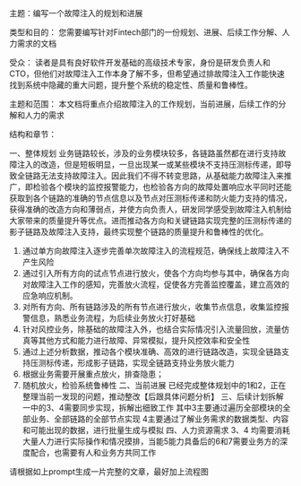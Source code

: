 主题：编写一个故障注入的规划和进展

类型和目的： 您需要编写针对Fintech部门的一份规划、进展、后续工作分解、人力需求的文档

受众： 读者是具有良好软件开发基础的高级技术专家，身份是研发负责人和CTO，但他们对故障注入工作本身了解不多，但希望通过排故障注入工作能快速找到系统中隐藏的重大问题，提升整个系统的稳定性、质量和鲁棒性。

主题和范围： 本文档将重点介绍故障注入的工作规划，当前进展，后续工作的分解和人力的需求

结构和章节：

一、整体规划
业务链路较长，涉及的业务模块较多，各链路虽然都在进行支持故障注入的改造，但是短板明显，一旦出现某一或某些模块不支持压测标传递，即导致全链路无法支持故障注入。因此我们不得不转变思路，从基础能力故障注入来推广，即检验各个模块的监控报警能力，也检验各方向的故障处置响应水平同时还能获取到各个链路的准确的节点信息以及节点对压测标传递和防火能力支持的情况，获得准确的改造方向和薄弱点，并使方向负责人，研发同学感受到故障注入机制给大家带来的质量提升等优点。进而推动各方向和关键链路实现完整的压测标传递的影子链路及故障注入支持，最终实现整个链路的质量提升和鲁棒性的优化。
1. 通过单方向故障注入逐步完善单次故障注入的流程规范，确保线上故障注入不产生风险
2. 通过引入所有方向的试点节点进行放火，使各个方向均参与其中，确保各方向对故障注入工作的感知，完善放火流程，促使各方完善监控覆盖，建立高效的应急响应机制。
3. 对所有方向、所有链路涉及的所有节点进行放火，收集节点信息，收集监控报警信息，熟悉业务流程，为后续业务放火打好基础
4. 针对风控业务，除基础的故障注入外，也结合实际情况引入流量回放，流量仿真等其他方式和能力进行故障、异常模拟，提升风控效率和安全性
5. 通过上述分析数据，推动各个模块准确、高效的进行链路改造，实现全链路支持压测标传递，形成影子链路，实现全链路支持业务放火能力
6. 根据业务需要开展重点放火，排查隐患；
7. 随机放火，检验系统鲁棒性
二、当前进展
已经完成整体规划中的1和2，正在整理当前一发现的问题，推动整改【后跟具体问题分析】
三、后续计划拆解
一中的3、4需要同步实现，拆解出细致工作
其中3主要通过遍历全部模块的全部业务、全部链路的全部节点实现
4主要通过了解业务需求的数据类型、内容和可能出现的数据，进行批量生成与模拟
四、人力资源需求
3、4 均需要消耗大量人力进行实际操作和情况摸排，当能5能力具备后的6和7需要业务方的深度配合，也需要有人和业务方共同工作

请根据如上prompt生成一片完整的文章，最好加上流程图